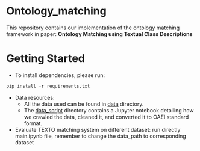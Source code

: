 # Ontology_matching

This repository contains our implementation of the ontology matching framework in paper: **Ontology Matching using Textual Class Descriptions**

# Getting Started

- To install dependencies, please run:

```python
pip install -r requirements.txt
```

- Data resources:
    - All the data used can be found in [data](https://github.com/peng-yiwen/Ontolgy_matching/tree/main/data) directory.
    - The [data_script](https://github.com/peng-yiwen/Ontolgy_matching/tree/main/data_script) directory contains a Jupyter notebook detailing how we crawled the data, cleaned it, and converted it to OAEI standard format.
- Evaluate TEXTO matching system on different dataset: run directly main.ipynb file, remember to change the data_path to corresponding dataset
